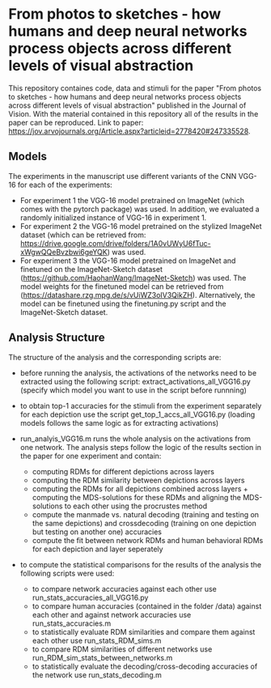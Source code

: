 # From photos to sketches - how humans and deep neural networks process objects across different levels of visual abstraction

This repository containes code, data and stimuli for the paper "From photos to sketches - how humans and deep neural networks process objects across different levels of visual abstraction" published in the Journal of Vision. 
With the material contained in this repository all of the results in the paper can be reproduced. 
Link to paper: https://jov.arvojournals.org/Article.aspx?articleid=2778420#247335528. 

## Models 

The experiments in the manuscript use different variants of the CNN VGG-16 for each of the experiments: 
- For experiment 1 the VGG-16 model pretrained on ImageNet (which comes with the pytorch package) was used. In addition, we evaluated a randomly initialized instance of VGG-16 in experiment 1. 
- For experiment 2 the VGG-16 model pretrained on the stylized ImageNet dataset (which can be retrieved from: https://drive.google.com/drive/folders/1A0vUWyU6fTuc-xWgwQQeBvzbwi6geYQK) was used. 
- For experiment 3 the VGG-16 model pretrained on ImageNet and finetuned on the ImageNet-Sketch dataset (https://github.com/HaohanWang/ImageNet-Sketch) was used. The model weights for the finetuned model can be retrieved from (https://datashare.rzg.mpg.de/s/vUiWZ3oIV3QikZH). Alternatively, the model can be finetuned using the finetuning.py script and the ImageNet-Sketch dataset. 

## Analysis Structure 

The structure of the analysis and the corresponding scripts are: 

- before running the analysis, the activations of the networks need to be extracted using the following script: extract_activations_all_VGG16.py (specify which model you want to use in the script before runnning)
- to obtain top-1 accuracies for the stimuli from the experiment separately for each depiction use the script get_top_1_accs_all_VGG16.py (loading models follows the same logic as for extracting activations)
- run_analyis_VGG16.m runs the whole analysis on the activations from one network. The analysis steps follow the logic of the results section in the paper for one experiment and contain: 
  - computing RDMs for different depictions across layers
  - computing the RDM similarity between depictions across layers 
  - computing the RDMs for all depictions combined across layers + computing the MDS-solutions for these RDMs and aligning the MDS-solutions to each other using the procrustes method
  - compute the manmade vs. natural decoding (training and testing on the same depictions) and crossdecoding (training on one depiction but testing on another one) accuracies
  - compute the fit between network RDMs and human behavioral RDMs for each depiction and layer seperately

 - to compute the statistical comparisons for the results of the analysis the following scripts were used:
    - to compare network accuracies against each other use run_stats_accuracies_all_VGG16.py 
    - to compare human accuracies (contained in the folder /data) against each other and against network accuracies use run_stats_accuracies.m
    - to statistically evaluate RDM similarities and compare them against each other use run_stats_RDM_sims.m
    - to compare RDM similarities of different networks use run_RDM_sim_stats_between_networks.m 
    - to statistically evaluate the decoding/cross-decoding accuracies of the network use run_stats_decoding.m 

